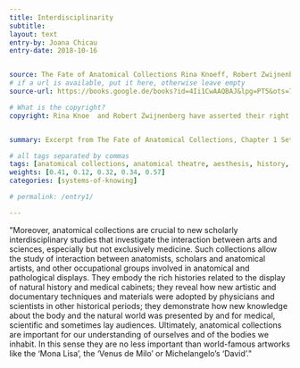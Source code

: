 ```yaml
---
title: Interdisciplinarity
subtitle:
layout: text
entry-by: Joana Chicau
entry-date: 2018-10-16


source: The Fate of Anatomical Collections Rina Knoeff, Robert Zwijnenberg. Ashgate Publishing Company (2015)
# if a url is available, put it here, otherwise leave empty
source-url: https://books.google.de/books?id=4Ii1CwAAQBAJ&lpg=PT5&ots=7MRH3PJGTy&dq=The%20Fate%20of%20Anatomical%20Collections%20Rina%20Knoeff%2C%20Robert%20Zwijnenberg.%20Ashgate%20Publishing%20Company%20(2015)&pg=PP1#v=onepage&q=The%20Fate%20of%20Anatomical%20Collections%20Rina%20Knoeff,%20Robert%20Zwijnenberg.%20Ashgate%20Publishing%20Company%20(2015)&f=false

# What is the copyright?
copyright: Rina Knoe  and Robert Zwijnenberg have asserted their right under the copyright, Designs and Patents act, 1988, to be identified as the editors of this work.


summary: Excerpt from The Fate of Anatomical Collections, Chapter 1 Setting the Stage by Rina Knoeff  and Robert Zwijnenberg

# all tags separated by commas
tags: [anatomical collections, anatomical theatre, aesthesis, history, epistemology]
weights: [0.41, 0.12, 0.32, 0.34, 0.57]
categories: [systems-of-knowing]

# permalink: /entry1/

---
```


"Moreover, anatomical collections are crucial to new scholarly interdisciplinary studies that investigate the interaction between arts and sciences, especially but not exclusively medicine. Such collections allow the study of interaction between anatomists, scholars and anatomical artists, and other occupational groups involved in anatomical and pathological displays. They embody the rich histories related to the display of natural history and medical cabinets; they reveal how new artistic and documentary techniques and materials were adopted by physicians and scientists in other historical periods; they demonstrate how new knowledge about the body and the natural world was presented by and for medical, scientific and sometimes lay audiences. Ultimately, anatomical collections are important for our understanding of ourselves and of the bodies we inhabit. In this sense they are no less important than world-famous artworks like the ‘Mona Lisa’, the ‘Venus de Milo’ or Michelangelo’s ‘David’."
